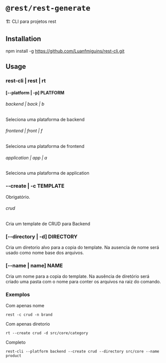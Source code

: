# `@rest/rest-generate`

🏗 CLI para projetos rest

## Installation

npm install -g https://github.com/Luanfmiguins/rest-cli.git

##  Usage

### rest-cli | rest | rt

#### [--platform | -p] PLATFORM

###### backend | back | b 
Seleciona uma plataforma de backend
###### frontend | front | f 
Seleciona uma plataforma de frontend
###### application | app | a
Seleciona uma plataforma de application

### --create | -c TEMPLATE
Obrigatório.
###### crud
Cria um template de CRUD para Backend

### [--directory | -d] DIRECTORY
Cria um diretorio alvo para a copia do template. Na ausencia de nome será usado como nome base dos arquivos.

### [--name | name] NAME
Cria um nome para a copia do template. Na ausência de diretório será criado uma pasta com o nome para conter os arquivos na raiz do comando.

### Exemplos
Com apenas nome

    rest -c crud -n brand
Com apenas diretorio

    rt --create crud -d src/core/category
Completo

    rest-cli --platform backend --create crud --directory src/core --name product